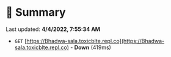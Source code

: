 # 📖 Summary
Last updated: **4/4/2022, 7:55:34 AM**

- `GET` [https://Bhadwa-sala.toxicblte.repl.co](https://Bhadwa-sala.toxicblte.repl.co) - **Down** (419ms)

